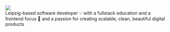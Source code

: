   <img src="https://i.pinimg.com/originals/b0/33/f0/b033f09f3fe84e3899009a69acec44cc.gif" />
  <br>Leipzig-based software developer 💡 with a fullstack education and a frontend focus 🎨 and a passion for creating scalable, clean, beautiful digital products

<!--
**sweetening/sweetening** is a ✨ _special_ ✨ repository because its `README.md` (this file) appears on your GitHub profile.

Here are some ideas to get you started:

- 🔭 I’m currently working on ...
- 🌱 I’m currently learning ...
- 👯 I’m looking to collaborate on ...
- 🤔 I’m looking for help with ...
- 💬 Ask me about ...
- 📫 How to reach me: ...
- 😄 Pronouns: ...
- ⚡ Fun fact: ...
-->
